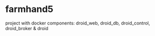 # farmhand5
project with docker components: droid_web, droid_db, droid_control, droid_broker &amp; droid
